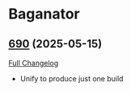 # Baganator

## [690](https://github.com/Baganator/Baganator/tree/690) (2025-05-15)
[Full Changelog](https://github.com/Baganator/Baganator/compare/689...690) 

- Unify to produce just one build  
